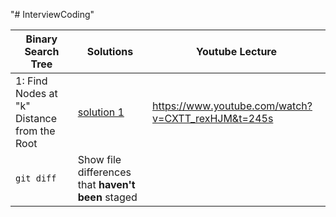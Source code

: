 "# InterviewCoding" 

| Binary Search Tree | Solutions | Youtube Lecture|
| --- | --- |--- |
| 1: Find Nodes at "k" Distance from the Root | [solution 1 ](https://github.com/XuyingSwift/InterviewCoding/blob/main/src/BinarySearchTree/XuyingBinaryTree/SearchInABinarySearchTree/BinarySearchTree.java) |https://www.youtube.com/watch?v=CXTT_rexHJM&t=245s|
| `git diff` | Show file differences that **haven't been** staged |
